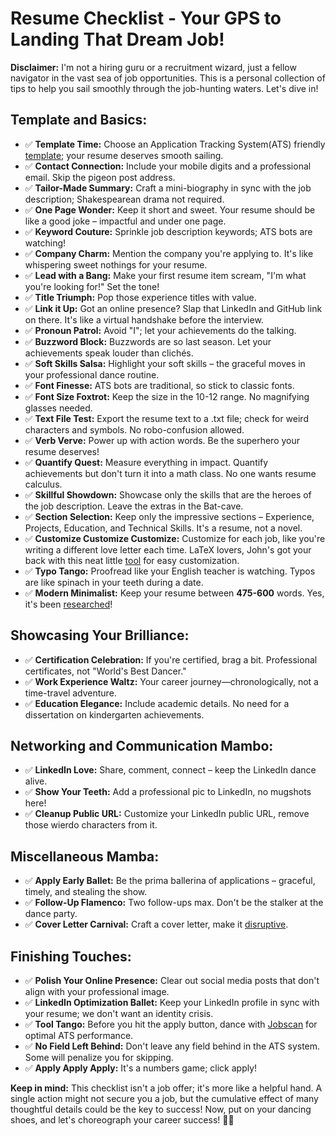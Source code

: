 # Resume Checklist - Your GPS to Landing That Dream Job!

**Disclaimer:** I'm not a hiring guru or a recruitment wizard, just a fellow navigator in the vast sea of job opportunities. This is a personal collection of tips to help you sail smoothly through the job-hunting waters. Let's dive in!

## Template and Basics:

- ✅ **Template Time:** Choose an Application Tracking System(ATS) friendly [template](https://assets.ctfassets.net/pdf29us7flmy/6NLdBCISS0n7kzd0UZQqVS/aa489033ab3d9d9a47cb845251dd481f/ATS_Resume_Template.docx); your resume deserves smooth sailing.
- ✅ **Contact Connection:** Include your mobile digits and a professional email. Skip the pigeon post address.
- ✅ **Tailor-Made Summary:** Craft a mini-biography in sync with the job description; Shakespearean drama not required.
- ✅ **One Page Wonder:** Keep it short and sweet. Your resume should be like a good joke – impactful and under one page.
- ✅ **Keyword Couture:** Sprinkle job description keywords; ATS bots are watching!
- ✅ **Company Charm:** Mention the company you're applying to. It's like whispering sweet nothings for your resume.
- ✅ **Lead with a Bang:** Make your first resume item scream, "I'm what you're looking for!" Set the tone!
- ✅ **Title Triumph:** Pop those experience titles with value.
- ✅ **Link it Up:** Got an online presence? Slap that LinkedIn and GitHub link on there. It's like a virtual handshake before the interview.
- ✅ **Pronoun Patrol:** Avoid "I"; let your achievements do the talking.
- ✅ **Buzzword Block:** Buzzwords are so last season. Let your achievements speak louder than clichés.
- ✅ **Soft Skills Salsa:** Highlight your soft skills – the graceful moves in your professional dance routine.
- ✅ **Font Finesse:** ATS bots are traditional, so stick to classic fonts.
- ✅ **Font Size Foxtrot:** Keep the size in the 10-12 range. No magnifying glasses needed.
- ✅ **Text File Test:** Export the resume text to a .txt file; check for weird characters and symbols. No robo-confusion allowed.
- ✅ **Verb Verve:** Power up with action words. Be the superhero your resume deserves!
- ✅ **Quantify Quest:** Measure everything in impact. Quantify achievements but don't turn it into a math class. No one wants resume calculus.
- ✅ **Skillful Showdown:** Showcase only the skills that are the heroes of the job description. Leave the extras in the Bat-cave.
- ✅ **Section Selection:** Keep only the impressive sections – Experience, Projects, Education, and Technical Skills. It's a resume, not a novel.
- ✅ **Customize Customize Customize:** Customize for each job, like you're writing a different love letter each time. LaTeX lovers, John's got your back with this neat little [tool](https://www.linkedin.com/pulse/create-perfect-resume-each-application-using-latex-git-john-rodgers-zbh9f/) for easy customization.
- ✅ **Typo Tango:** Proofread like your English teacher is watching. Typos are like spinach in your teeth during a date.
- ✅ **Modern Minimalist:** Keep your resume between **475-600** words. Yes, it's been [researched](https://cultivatedculture.com/resume-statistics/)!

## Showcasing Your Brilliance:

- ✅ **Certification Celebration:** If you're certified, brag a bit. Professional certificates, not "World's Best Dancer."
- ✅ **Work Experience Waltz:** Your career journey—chronologically, not a time-travel adventure.
- ✅ **Education Elegance:** Include academic details. No need for a dissertation on kindergarten achievements.

## Networking and Communication Mambo:

- ✅ **LinkedIn Love:** Share, comment, connect – keep the LinkedIn dance alive.
- ✅ **Show Your Teeth:** Add a professional pic to LinkedIn, no mugshots here!
- ✅ **Cleanup Public URL:** Customize your LinkedIn public URL, remove those wierdo characters from it.

## Miscellaneous Mamba:

- ✅ **Apply Early Ballet:** Be the prima ballerina of applications – graceful, timely, and stealing the show.
- ✅ **Follow-Up Flamenco:** Two follow-ups max. Don't be the stalker at the dance party.
- ✅ **Cover Letter Carnival:** Craft a cover letter, make it [disruptive](https://www.indeed.com/career-advice/resumes-cover-letters/disruptive-cover-letter).

## Finishing Touches:

- ✅ **Polish Your Online Presence:** Clear out social media posts that don't align with your professional image.
- ✅ **LinkedIn Optimization Ballet:** Keep your LinkedIn profile in sync with your resume; we don't want an identity crisis.
- ✅ **Tool Tango:** Before you hit the apply button, dance with [Jobscan](https://www.jobscan.co/) for optimal ATS performance.
- ✅ **No Field Left Behind:** Don't leave any field behind in the ATS system. Some will penalize you for skipping.
- ✅ **Apply Apply Apply:** It's a numbers game; click apply!

**Keep in mind:** This checklist isn't a job offer; it's more like a helpful hand. A single action might not secure you a job, but the cumulative effect of many thoughtful details could be the key to success!  Now, put on your dancing shoes, and let's choreograph your career success! 💃🕺
